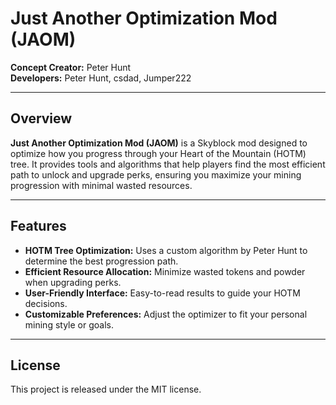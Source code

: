 # Just Another Optimization Mod (JAOM)

**Concept Creator:** Peter Hunt  
**Developers:** Peter Hunt, csdad, Jumper222  

---

## Overview
**Just Another Optimization Mod (JAOM)** is a Skyblock mod designed to optimize how you progress through your Heart of the Mountain (HOTM) tree. It provides tools and algorithms that help players find the most efficient path to unlock and upgrade perks, ensuring you maximize your mining progression with minimal wasted resources.

---

## Features
- **HOTM Tree Optimization:** Uses a custom algorithm by Peter Hunt to determine the best progression path.
- **Efficient Resource Allocation:** Minimize wasted tokens and powder when upgrading perks.
- **User-Friendly Interface:** Easy-to-read results to guide your HOTM decisions.
- **Customizable Preferences:** Adjust the optimizer to fit your personal mining style or goals.

---

## License
This project is released under the MIT license.
